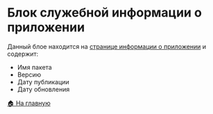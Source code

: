 # Блок служебной информации о приложении

Данный блое находится на [странице информации о приложении](/features/app) и содержит:
* Имя пакета
* Версию
* Дату публикации
* Дату обновления

[🏠 На главную](/)
